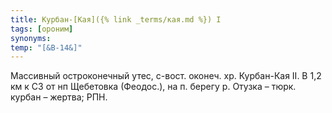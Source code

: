 ```yaml
---
title: Курбан-[Кая]({% link _terms/кая.md %}) I
tags: [ороним]
synonyms:
temp: "[&В-14&]"
---
```


Массивный остроконечный утес, с-вост. оконеч. хр. Курбан-Кая II. В 1,2 км к СЗ
от нп Щебетовка (Феодос.), на п. берегу р. Отузка – тюрк. курбан – жертва; РПН.
